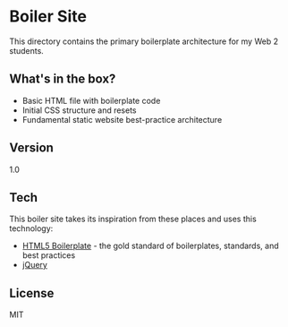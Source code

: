 Boiler Site
===========

This directory contains the primary boilerplate architecture for my Web 2 students.

What's in the box?
----

  - Basic HTML file with boilerplate code
  - Initial CSS structure and resets
  - Fundamental static website best-practice architecture

Version
----

1.0

Tech
-----------

This boiler site takes its inspiration from these places and uses this technology:

* [HTML5 Boilerplate] - the gold standard of boilerplates, standards, and best practices
* [jQuery]  

License
----

MIT

[HTML5 Boilerplate]:http://html5boilerplate.com/
[jQuery]:http://jquery.com
